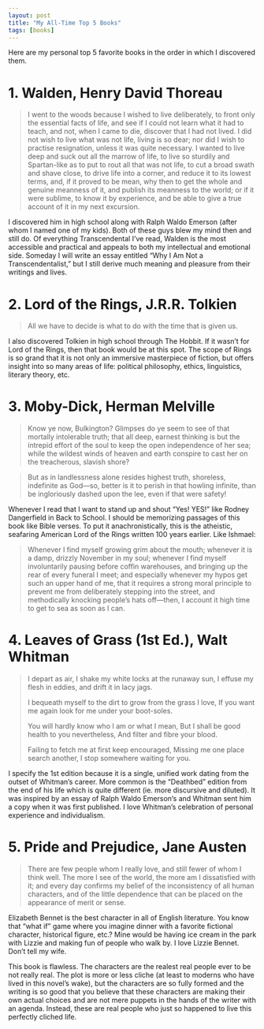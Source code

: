 ```yaml
---
layout: post
title: "My All-Time Top 5 Books"
tags: [books]
---
```

Here are my personal top 5 favorite books in the order in which I discovered them.

# 1. Walden, Henry David Thoreau

> I went to the woods because I wished to live deliberately, to front only the essential facts of life, and see if I could not learn what it had to teach, and not, when I came to die, discover that I had not lived. I did not wish to live what was not life, living is so dear; nor did I wish to practise resignation, unless it was quite necessary. I wanted to live deep and suck out all the marrow of life, to live so sturdily and Spartan-like as to put to rout all that was not life, to cut a broad swath and shave close, to drive life into a corner, and reduce it to its lowest terms, and, if it proved to be mean, why then to get the whole and genuine meanness of it, and publish its meanness to the world; or if it were sublime, to know it by experience, and be able to give a true account of it in my next excursion.

I discovered him in high school along with Ralph Waldo Emerson (after whom I named one of my kids). Both of these guys blew my mind then and still do. Of everything Transcendental I’ve read, Walden is the most accessible and practical and appeals to both my intellectual and emotional side. Someday I will write an essay entitled “Why I Am Not a Transcendentalist,” but I still derive much meaning and pleasure from their writings and lives.

# 2. Lord of the Rings, J.R.R. Tolkien

> All we have to decide is what to do with the time that is given us.

I also discovered Tolkien in high school through The Hobbit. If it wasn’t for Lord of the Rings, then that book would be at this spot. The scope of Rings is so grand that it is not only an immersive masterpiece of fiction, but offers insight into so many areas of life: political philosophy, ethics, linguistics, literary theory, etc.

# 3. Moby-Dick, Herman Melville

> Know ye now, Bulkington? Glimpses do ye seem to see of that mortally intolerable truth; that all deep, earnest thinking is but the intrepid effort of the soul to keep the open independence of her sea; while the wildest winds of heaven and earth conspire to cast her on the treacherous, slavish shore?

> But as in landlessness alone resides highest truth, shoreless, indefinite as God—so, better is it to perish in that howling infinite, than be ingloriously dashed upon the lee, even if that were safety!

Whenever I read that I want to stand up and shout “Yes! YES!” like Rodney Dangerfield in Back to School. I should be memorizing passages of this book like Bible verses. To put it anachronistically, this is the atheistic, seafaring American Lord of the Rings written 100 years earlier. Like Ishmael:

> Whenever I find myself growing grim about the mouth; whenever it is a damp, drizzly November in my soul; whenever I find myself involuntarily pausing before coffin warehouses, and bringing up the rear of every funeral I meet; and especially whenever my hypos get such an upper hand of me, that it requires a strong moral principle to prevent me from deliberately stepping into the street, and methodically knocking people’s hats off—then, I account it high time to get to sea as soon as I can.

# 4. Leaves of Grass (1st Ed.), Walt Whitman

>I depart as air, I shake my white locks at the runaway sun,
> I effuse my flesh in eddies, and drift it in lacy jags.
> 
>I bequeath myself to the dirt to grow from the grass I love,
> If you want me again look for me under your boot-soles.
> 
>You will hardly know who I am or what I mean,
> But I shall be good health to you nevertheless,
> And filter and fibre your blood.
> 
> Failing to fetch me at first keep encouraged,
> Missing me one place search another,
> I stop somewhere waiting for you.

I specify the 1st edition because it is a single, unified work dating from the outset of Whitman’s career. More common is the “Deathbed” edition from the end of his life which is quite different (ie. more discursive and diluted). It was inspired by an essay of Ralph Waldo Emerson‘s and Whitman sent him a copy when it was first published. I love Whitman’s celebration of personal experience and individualism.

# 5. Pride and Prejudice, Jane Austen

> There are few people whom I really love, and still fewer of whom I think well. The more I see of the world, the more am I dissatisfied with it; and every day confirms my belief of the inconsistency of all human characters, and of the little dependence that can be placed on the appearance of merit or sense.

Elizabeth Bennet is the best character in all of English literature. You know that “what if” game where you imagine dinner with a favorite fictional character, historical figure, etc.? Mine would be having ice cream in the park with Lizzie and making fun of people who walk by. I love Lizzie Bennet. Don’t tell my wife.

This book is flawless. The characters are the realest real people ever to be not really real. The plot is more or less cliche (at least to moderns who have lived in this novel’s wake), but the characters are so fully formed and the writing is so good that you believe that these characters are making their own actual choices and are not mere puppets in the hands of the writer with an agenda. Instead, these are real people who just so happened to live this perfectly cliched life.
